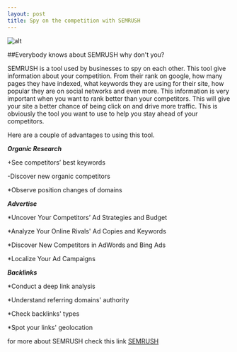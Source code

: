 ```yaml
---
layout: post
title: Spy on the competition with SEMRUSH
---
```


![alt](http://www.semrush.com/blog/wp-content/uploads/2013/03/500x500.jpg "SMERUSH LOGO")

##Everybody knows about SEMRUSH why don't you?

SEMRUSH is a tool used by businesses to spy on each other. This tool give information about your competition. From their rank on google, how many pages they have indexed, what keywords they are using for their site, how popular they are on social networks and even more. This information is very important when you want to rank better than your competitors. This will give your site a better chance of being click on and drive more traffic.  This is obviously the tool you want to use to help you stay ahead of your competitors. 

Here are a couple of advantages to using this tool.

***Organic Research***

+See competitors’ best keywords

-Discover new organic competitors

*Observe position changes of domains

***Advertise***

*Uncover Your Competitors’ Ad Strategies and Budget

*Analyze Your Online Rivals' Ad Copies and Keywords

*Discover New Competitors in AdWords and Bing Ads

*Localize Your Ad Campaigns

***Backlinks***

*Conduct a deep link analysis

*Understand referring domains' authority

*Check backlinks' types

*Spot your links' geolocation

for more about SEMRUSH check this link [SEMRUSH](http://www.semrush.com/)



